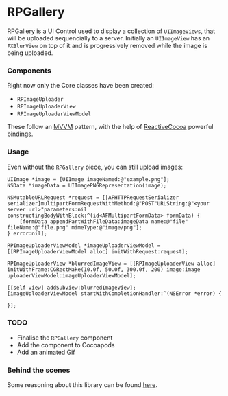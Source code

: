 # RPGallery

RPGallery is a UI Control used to display a collection of `UIImageViews`, that will be uploaded sequencially to a server. Initially an `UIImageView` has an `FXBlurView` on top of it and is progressively removed while the image is being uploaded.

### Components

Right now only the Core classes have been created:

* `RPImageUploader`
* `RPImageUploaderView`
* `RPImageUploaderViewModel`

These follow an [MVVM](http://en.wikipedia.org/wiki/Model_View_ViewModel) pattern, with the help of [ReactiveCocoa](https://github.com/ReactiveCocoa/ReactiveCocoa) powerful bindings. 

### Usage

Even without the `RPGallery` piece, you can still upload images:

```objc
UIImage *image = [UIImage imageNamed:@"example.png"];
NSData *imageData = UIImagePNGRepresentation(image);
    
NSMutableURLRequest *request = [[AFHTTPRequestSerializer serializer]multipartFormRequestWithMethod:@"POST"URLString:@"<your server url>"parameters:nil constructingBodyWithBlock:^(id<AFMultipartFormData> formData) {
	[formData appendPartWithFileData:imageData name:@"file" fileName:@"file.png" mimeType:@"image/png"];
} error:nil];
    
RPImageUploaderViewModel *imageUploaderViewModel = [[RPImageUploaderViewModel alloc] initWithRequest:request];
    
RPImageUploaderView *blurredImageView = [[RPImageUploaderView alloc] initWithFrame:CGRectMake(10.0f, 50.0f, 300.0f, 200) image:image uploaderViewModel:imageUploaderViewModel];
    
[[self view] addSubview:blurredImageView];
[imageUploaderViewModel startWithCompletionHandler:^(NSError *error) {
        
}];
```

### TODO

* Finalise the `RPGallery` component
* Add the component to Cocoapods
* Add an animated Gif

### Behind the scenes

Some reasoning about this library can be found [here](http://codeplease.io).